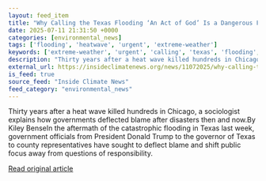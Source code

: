 ```yaml
---
layout: feed_item
title: "Why Calling the Texas Flooding ‘An Act of God’ Is a Dangerous Form of Political Denial"
date: 2025-07-11 21:31:50 +0000
categories: [environmental_news]
tags: ['flooding', 'heatwave', 'urgent', 'extreme-weather']
keywords: ['extreme-weather', 'urgent', 'calling', 'texas', 'flooding', 'heatwave']
description: "Thirty years after a heat wave killed hundreds in Chicago, a sociologist explains how governments deflected blame after disasters then and now"
external_url: https://insideclimatenews.org/news/11072025/why-calling-the-texas-flooding-an-act-of-god-is-a-dangerous-form-of-political-denial/
is_feed: true
source_feed: "Inside Climate News"
feed_category: "environmental_news"
---
```


Thirty years after a heat wave killed hundreds in Chicago, a sociologist explains how governments deflected blame after disasters then and now.By Kiley BenseIn the aftermath of the catastrophic flooding in Texas last week, government officials from President Donald Trump to the governor of Texas to county representatives have sought to deflect blame and shift public focus away from questions of responsibility.&nbsp;

[Read original article](https://insideclimatenews.org/news/11072025/why-calling-the-texas-flooding-an-act-of-god-is-a-dangerous-form-of-political-denial/)

